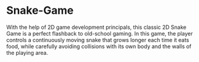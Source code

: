 # Snake-Game
With the help of 2D game development principals, this classic 2D Snake Game is a perfect flashback to old-school gaming. In this game, the player controls a continuously moving snake that grows longer each time it eats food, while carefully avoiding collisions with its own body and the walls of the playing area.
